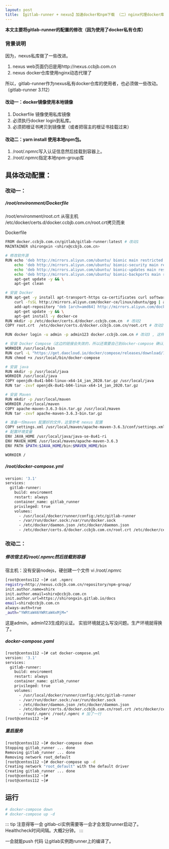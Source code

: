 ```yaml
---
layout: post
title: 【gitlab-runner + nexus】加速docker和npm下载 （二）nginx代理docker库ssl
---
```


**本文主要将gitlab-runner的配置的修改（因为使用了docker私有仓库）**

### 背景说明
因为，nexus私库做了一些改进。
1. nexus web页面仍旧是用http://nexus.ccbjb.com.cn
2. nexus docker仓库使用nginx动态代理了
   
所以，gitlab-runner作为nexus私有docker仓库的使用者，也必须做一些改动。
（gitlab-runner 3.112）

#### 改动一：docker镜像使用本地镜像
1. Dockerfile 镜像使用私库镜像
2. 必须执行docker login到私库。
3. 必须把根证书拷贝到镜像里（或者把宿主的根证书挂载过来）


#### 改动二：yarn install 使用本地npm包。
1. /root/.npmrc写入认证信息然后挂载到容器上。
2. /root/.npmrc指定本地npm-group库

## 具体改动配置：

### 改动一：
##### /root/environment/Dockerfile

/root/environment/root.crt
从宿主机 /etc/docker/certs.d/docker.ccbjb.com.cn/root.crt拷贝而来

Dockerfile
```bash
FROM docker.ccbjb.com.cn/gitlab/gitlab-runner:latest # 改动1
MAINTAINER shirongxin <shirx@ccbjb.com.cn>

# 修改软件源
RUN echo 'deb http://mirrors.aliyun.com/ubuntu/ bionic main restricted universe multiverse' > /etc/apt/sources.list && \
    echo 'deb http://mirrors.aliyun.com/ubuntu/ bionic-security main restricted universe multiverse' >> /etc/apt/sources.list && \
    echo 'deb http://mirrors.aliyun.com/ubuntu/ bionic-updates main restricted universe multiverse' >> /etc/apt/sources.list && \
    echo 'deb http://mirrors.aliyun.com/ubuntu/ bionic-backports main restricted universe multiverse' >> /etc/apt/sources.list && \
    apt-get update -y && \
    apt-get clean

# 安装 Docker
RUN apt-get -y install apt-transport-https ca-certificates curl software-properties-common && \
    curl -fsSL http://mirrors.aliyun.com/docker-ce/linux/ubuntu/gpg | apt-key add - && \
    add-apt-repository "deb [arch=amd64] http://mirrors.aliyun.com/docker-ce/linux/ubuntu $(lsb_release -cs) stable" && \
    apt-get update -y && \
    apt-get install -y docker-ce
RUN mkdir -p /etc/docker/certs.d/docker.ccbjb.com.cn  # 改动2
COPY root.crt  /etc/docker/certs.d/docker.ccbjb.com.cn/root.crt # 改动2

RUN docker login -u admin -p admin123 docker.ccbjb.com.cn # 改动3 , 这样写死当然不好。生产环境应该使用环境变量。实验环境就无所谓了

# 安装 Docker Compose（这边的链接会失效的，所以还需要自己到docker-compose 确认）
WORKDIR /usr/local/bin
RUN curl -L "https://get.daocloud.io/docker/compose/releases/download/1.26.1/docker-compose-`uname -s`-`uname -m`" -o /usr/local/bin/docker-compose
RUN chmod +x /usr/local/bin/docker-compose

# 安装 java
RUN mkdir -p /usr/local/java
WORKDIR /usr/local/java
COPY openjdk-8u41-b04-linux-x64-14_jan_2020.tar.gz /usr/local/java
RUN tar -zxvf openjdk-8u41-b04-linux-x64-14_jan_2020.tar.gz

# 安装 Maven
RUN mkdir -p /usr/local/maven
WORKDIR /usr/local/maven
COPY apache-maven-3.6.3-bin.tar.gz /usr/local/maven
RUN tar -zxvf apache-maven-3.6.3-bin.tar.gz

# 准备一份maven 配置好的文件，这里参考 nexus 配置
COPY settings.xml /usr/local/maven/apache-maven-3.6.3/conf/settings.xml
# 配置环境变量
ENV JAVA_HOME /usr/local/java/java-se-8u41-ri
ENV MAVEN_HOME /usr/local/maven/apache-maven-3.6.3
ENV PATH $PATH:$JAVA_HOME/bin:$MAVEN_HOME/bin

WORKDIR /

```

#####  /root/docker-compose.yml
```bash
version: '3.1'
services:
  gitlab-runner:
    build: enviroment
    restart: always
    container_name: gitlab_runner
    privileged: true
    volumes:
      - /usr/local/docker/runner/config:/etc/gitlab-runner
      - /var/run/docker.sock:/var/run/docker.sock
      - /etc/docker/daemon.json /etc/docker/daemon.json
      - /etc/docker/certs.d/docker.ccbjb.com.cn/root.crt /etc/docker/certs.d/docker.ccbjb.com.cn/root.crt # 改动。其实镜像里已经拷贝了一份。这两处只要有一处即可。
```

### 改动二：

##### 修改宿主机/root/.npmrc然后挂载到容器
宿主机：没有安装nodejs，硬创建一个文件
vi /root/.npmrc
```bash
[root@centos112 ~]# cat .npmrc
registry=http://nexus.ccbjb.com.cn/repository/npm-group/
init.author.name=shirx
init.author.email=shirx@ccbjb.com.cn
init.author.url=https://shirongxin.gitlab.io/docs
email=shirx@ccbjb.com.cn
always-auth=true
_auth="YWRtaW46YWRtaW4xMjM="
```
这是admin，admin123生成的认证。
实验环境就这么写没问题。生产环境就得换了。

##### docker-compose.yaml
```bash
[root@centos112 ~]# cat docker-compose.yml
version: '3.1'
services:
  gitlab-runner:
    build: enviroment
    restart: always
    container_name: gitlab_runner
    privileged: true
    volumes:
      - /usr/local/docker/runner/config:/etc/gitlab-runner
      - /var/run/docker.sock:/var/run/docker.sock
      - /etc/docker/daemon.json /etc/docker/daemon.json
      - /etc/docker/certs.d/docker.ccbjb.com.cn/root.crt /etc/docker/certs.d/docker.ccbjb.com.cn/root.crt
      - /root/.npmrc /root/.npmrc # 加了一行
[root@centos112 ~]#
```

##### 重启服务
```bash
[root@centos112 ~]# docker-compose down
Stopping gitlab_runner ... done
Removing gitlab_runner ... done
Removing network root_default
[root@centos112 ~]# docker-compose up -d
Creating network "root_default" with the default driver
Creating gitlab_runner ... done
[root@centos112 ~]#
[root@centos112 ~]#
```

## 运行

```bash
# docker-compose down
# docker-compose up -d 
```

::: tip 注意得等一会
gitlab-ci实例需要等一会才会发现runner启动了。
Healthcheck时间间隔。大概2分钟。
:::

一会就能push 代码
让gitlab实例跑runner上的编译了。


